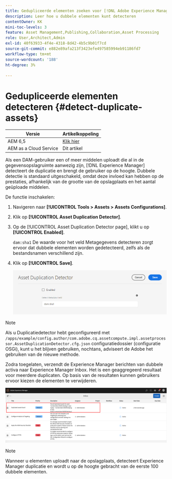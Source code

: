 ```yaml
---
title: Gedupliceerde elementen zoeken voor [!DNL Adobe Experience Manager] als [!DNL Cloud Service]
description: Leer hoe u dubbele elementen kunt detecteren
contentOwner: KK
mini-toc-levels: 3
feature: Asset Management,Publishing,Collaboration,Asset Processing
role: User,Architect,Admin
exl-id: 40f63933-4f4e-4318-8d42-4b5c9b01f7cd
source-git-commit: e882e89afa213f3423efe497585994eb91186fd7
workflow-type: tm+mt
source-wordcount: '188'
ht-degree: 3%

---
```



# Gedupliceerde elementen detecteren {#detect-duplicate-assets}

| Versie | Artikelkoppeling |
| -------- | ---------------------------- |
| AEM 6,5 | [Klik hier](https://experienceleague.adobe.com/docs/experience-manager-65/assets/managing/duplicate-detection.html?lang=en) |
| AEM as a Cloud Service | Dit artikel |

Als een DAM-gebruiker een of meer middelen uploadt die al in de gegevensopslagruimte aanwezig zijn, [!DNL Experience Manager] detecteert de duplicatie en brengt de gebruiker op de hoogte. Dubbele detectie is standaard uitgeschakeld, omdat deze invloed kan hebben op de prestaties, afhankelijk van de grootte van de opslagplaats en het aantal geüploade middelen.

De functie inschakelen:

1. Navigeren naar **[!UICONTROL Tools > Assets > Assets Configurations]**.

1. Klik op **[!UICONTROL Asset Duplication Detector]**.

1. Op de [!UICONTROL Asset Duplication Detector page], klikt u op **[!UICONTROL Enabled]**.

   `dam:sha1` De waarde voor het veld Metagegevens detecteren zorgt ervoor dat dubbele elementen worden gedetecteerd, zelfs als de bestandsnamen verschillend zijn.

1. Klik op **[!UICONTROL Save]**.

   ![Detector van duplicatie van middelen](assets/asset-duplication-detector.png)

>[!NOTE]
>
>Als u Duplicatiedetector hebt geconfigureerd met `/apps/example/config.author/com.adobe.cq.assetcompute.impl.assetprocessor.AssetDuplicationDetector.cfg.json` configuratiedossier (configuratie OSGi), kunt u het blijven gebruiken, nochtans, adviseert de Adobe het gebruiken van de nieuwe methode.


Zodra toegelaten, verzendt de Experience Manager berichten van dubbele activa naar Experience Manager Inbox. Het is een geaggregeerd resultaat voor meerdere duplicaten. Op basis van de resultaten kunnen gebruikers ervoor kiezen de elementen te verwijderen.

![Melding in postvak voor dubbele elementen](assets/duplicate-detect-inbox-notification.png)

>[!NOTE]
>
>Wanneer u elementen uploadt naar de opslagplaats, detecteert Experience Manager duplicatie en wordt u op de hoogte gebracht van de eerste 100 dubbele elementen.
